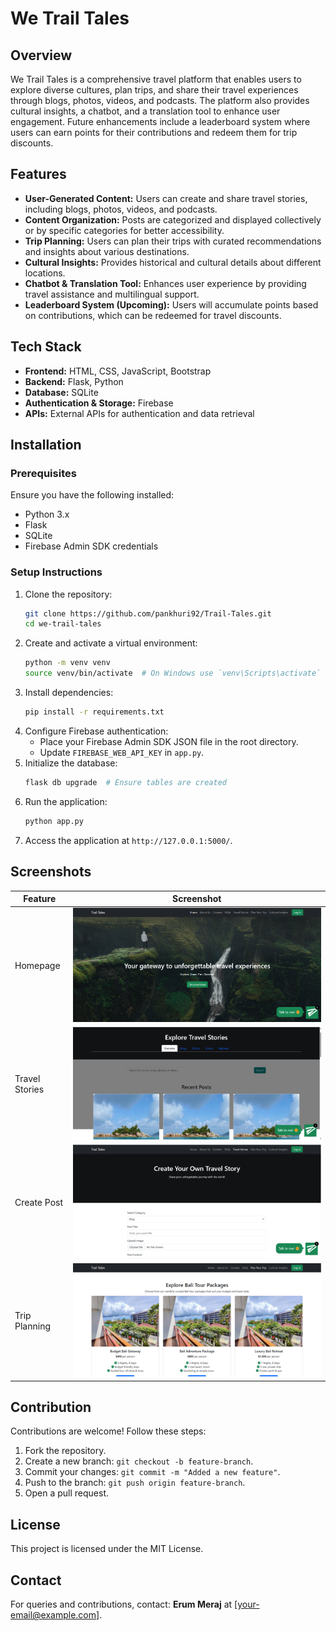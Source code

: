 # We Trail Tales

## Overview

We Trail Tales is a comprehensive travel platform that enables users to explore diverse cultures, plan trips, and share their travel experiences through blogs, photos, videos, and podcasts. The platform also provides cultural insights, a chatbot, and a translation tool to enhance user engagement. Future enhancements include a leaderboard system where users can earn points for their contributions and redeem them for trip discounts.

## Features

- **User-Generated Content:** Users can create and share travel stories, including blogs, photos, videos, and podcasts.
- **Content Organization:** Posts are categorized and displayed collectively or by specific categories for better accessibility.
- **Trip Planning:** Users can plan their trips with curated recommendations and insights about various destinations.
- **Cultural Insights:** Provides historical and cultural details about different locations.
- **Chatbot & Translation Tool:** Enhances user experience by providing travel assistance and multilingual support.
- **Leaderboard System (Upcoming):** Users will accumulate points based on contributions, which can be redeemed for travel discounts.

## Tech Stack

- **Frontend:** HTML, CSS, JavaScript, Bootstrap
- **Backend:** Flask, Python
- **Database:** SQLite
- **Authentication & Storage:** Firebase
- **APIs:** External APIs for authentication and data retrieval

## Installation

### Prerequisites

Ensure you have the following installed:

- Python 3.x
- Flask
- SQLite
- Firebase Admin SDK credentials

### Setup Instructions

1. Clone the repository:
   ```sh
   git clone https://github.com/pankhuri92/Trail-Tales.git
   cd we-trail-tales
   ```
2. Create and activate a virtual environment:
   ```sh
   python -m venv venv
   source venv/bin/activate  # On Windows use `venv\Scripts\activate`
   ```
3. Install dependencies:
   ```sh
   pip install -r requirements.txt
   ```
4. Configure Firebase authentication:
   - Place your Firebase Admin SDK JSON file in the root directory.
   - Update `FIREBASE_WEB_API_KEY` in `app.py`.
5. Initialize the database:
   ```sh
   flask db upgrade  # Ensure tables are created
   ```
6. Run the application:
   ```sh
   python app.py
   ```
7. Access the application at `http://127.0.0.1:5000/`.

## Screenshots

| Feature        | Screenshot                           |
| -------------- | ------------------------------------ |
| Homepage       | ![Homepage](static/home_ss.png)      |
| Travel Stories | ![Stories](static/travel_ss.png)     |
| Create Post    | ![Create Post](static/post_ss.png)   |
| Trip Planning  | ![Trip Planning](static/plan_ss.png) |

## Contribution

Contributions are welcome! Follow these steps:

1. Fork the repository.
2. Create a new branch: `git checkout -b feature-branch`.
3. Commit your changes: `git commit -m "Added a new feature"`.
4. Push to the branch: `git push origin feature-branch`.
5. Open a pull request.

## License

This project is licensed under the MIT License.

## Contact

For queries and contributions, contact: **Erum Meraj** at [your-email@example.com].
